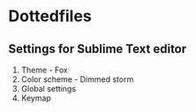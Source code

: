 # Dottedfiles

## Settings for Sublime Text editor
  1. Theme - Fox
  2. Color scheme - Dimmed storm
  3. Global settings
  4. Keymap
